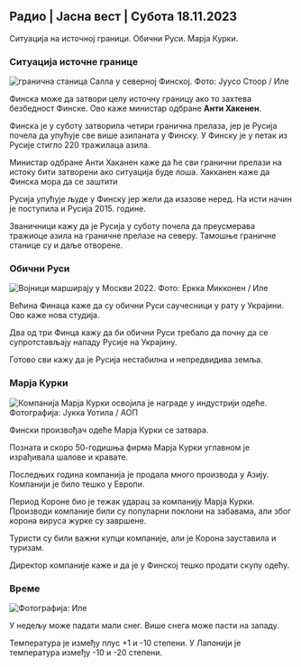 ## Радио \| Јасна вест \| Субота 18.11.2023

Ситуација на источној граници. Обични Руси. Марја Курки.

### Ситуација источне границе

![гранична станица Салла у северној Финској. Фото: Јуусо Стоор / Иле](хттпс://имагес.цдн.иле.фи/имаге/уплоад/ц_цроп,х_3033,в_5392,к_0,и_144/ар_1.7777777777777777,ц_филл,г_фацес,х_1670,х_пр_0к_ауто:ецо/ф_ауто/фл_лосси/в1700230392/39-1202451655773834805е)

Финска може да затвори целу источну границу ако то захтева безбедност Финске. Ово каже министар одбране **Анти Хакенен**.

Финска је у суботу затворила четири гранична прелаза, јер је Русија почела да упућује све више азиланата у Финску. У Финску је у петак из Русије стигло 220 тражилаца азила.

Министар одбране Анти Хаканен каже да ће сви гранични прелази на истоку бити затворени ако ситуација буде лоша. Хакканен каже да Финска мора да се заштити

Русија упућује људе у Финску јер жели да изазове неред. На исти начин је поступила и Русија 2015. године.

Званичници кажу да је Русија у суботу почела да преусмерава тражиоце азила на граничне прелазе на северу. Тамошње граничне станице су и даље отворене.

### Обични Руси

![Војници марширају у Москви 2022. Фото: Еркка Микконен / Иле](хттпс://имагес.цдн.иле.фи/имаге/уплоад/ц_цроп,х_2250,в_4000,к_0,и_620/ар_1.777777777777777777777777,х_675,в_1200/дпр_1.0/к_ауто:ецо/ф_ауто/фл_лосси/в1652081791/39-9521386278ц4035763б)

Већина Финаца каже да су обични Руси саучесници у рату у Украјини. Ово каже нова студија.

Два од три Финца кажу да би обични Руси требало да почну да се супротстављају нападу Русије на Украјину.

Готово сви кажу да је Русија нестабилна и непредвидива земља.

### Марја Курки

![Компанија Марја Курки освојила је награде у индустрији одеће. Фотографија: Јукка Уотила / АОП](хттпс://имагес.цдн.иле.фи/имаге/уплоад/ц_цроп,х_2089,в_3715,к_1,и_0/ар_1.7777777777777777,ц_филл,г_фацес,х_1270,х_пр_д.к_ауто:ецо/ф_ауто/фл_лосси/в1700215518/39-120216565573а69289ц3)

Фински произвођач одеће Марја Курки се затвара.

Позната и скоро 50-годишња фирма Марја Курки углавном је израђивала шалове и кравате.

Последњих година компанија је продала много производа у Азију. Компанији је било тешко у Европи.

Период Короне био је тежак ударац за компанију Марја Курки. Производи компаније били су популарни поклони на забавама, али због корона вируса журке су завршене.

Туристи су били важни купци компаније, али је Корона зауставила и туризам.

Директор компаније каже и да је у Финској тешко продати скупу одећу.

### Време

![ Фотографија: Иле](хттпс://имагес.цдн.иле.фи/имаге/уплоад/ц_цроп,х_1080,в_1919,к_0,и_0/ар_1.7777777777777777,ц_филл,г_фацес,х_675,0/д_12_12:ецо/ф_ауто/фл_лосси/в1700323494/39-12028456558е083321цф)

У недељу може падати мали снег. Више снега може пасти на западу.

Температура је између плус +1 и -10 степени. У Лапонији је температура између -10 и -20 степени.